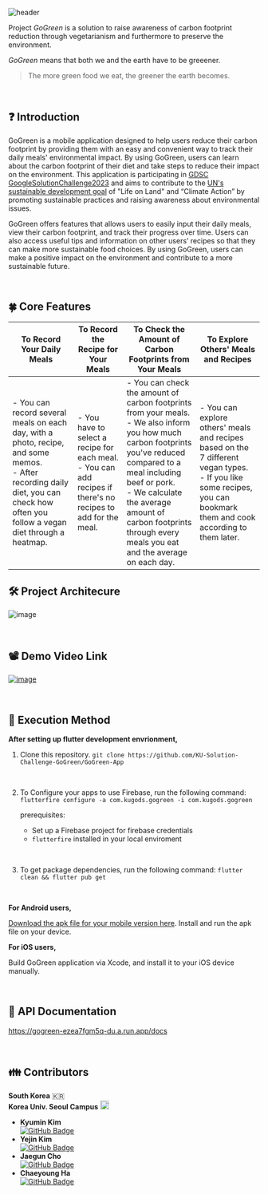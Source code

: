 ![header](https://capsule-render.vercel.app/api?type=waving&height=300&color=21825C&section=header&text=GoGreen&fontSize=60&fontAlign=20&fontAlignY=60)

Project _GoGreen_ is a solution to raise awareness of carbon footprint reduction through vegetarianism and furthermore to preserve the environment.

_GoGreen_ means that both we and the earth have to be greeener.

> The more green food we eat, the greener the earth becomes.

<br/>

## ❓ Introduction

GoGreen is a mobile application designed to help users reduce their carbon footprint by providing them with an easy and convenient way to track their daily meals' environmental impact. By using GoGreen, users can learn about the carbon footprint of their diet and take steps to reduce their impact on the environment. This application is participating in [GDSC GoogleSolutionChallenge2023](https://developers.google.com/community/gdsc-solution-challenge) and aims to contribute to the [UN's sustainable development goal](https://developers.google.com/community/gdsc-solution-challenge/UN-goals) of "Life on Land" and “Climate Action” by promoting sustainable practices and raising awareness about environmental issues.

GoGreen offers features that allows users to easily input their daily meals, view their carbon footprint, and track their progress over time. Users can also access useful tips and information on other users’ recipes so that they can make more sustainable food choices. By using GoGreen, users can make a positive impact on the environment and contribute to a more sustainable future.

<br/>

## 🍀 Core Features

| To Record Your Daily Meals                                                                                                                                                                     | To Record the Recipe for Your Meals                                                                                       | To Check the Amount of Carbon Footprints from Your Meals                                                                                                                                                                                                                                               | To Explore Others' Meals and Recipes                                                                                                                                              |
| ---------------------------------------------------------------------------------------------------------------------------------------------------------------------------------------------- | ------------------------------------------------------------------------------------------------------------------------- | ------------------------------------------------------------------------------------------------------------------------------------------------------------------------------------------------------------------------------------------------------------------------------------------------------ | --------------------------------------------------------------------------------------------------------------------------------------------------------------------------------- |
| - You can record several meals on each day, with a photo, recipe, and some memos. <br/> - After recording daily diet, you can check how often you follow a vegan diet through a heatmap. <br/> | - You have to select a recipe for each meal. <br/> - You can add recipes if there's no recipes to add for the meal. <br/> | - You can check the amount of carbon footprints from your meals. <br/> - We also inform you how much carbon footprints you've reduced compared to a meal including beef or pork. <br/> - We calculate the average amount of carbon footprints through every meals you eat and the average on each day. | - You can explore others' meals and recipes based on the 7 different vegan types. <br/> - If you like some recipes, you can bookmark them and cook according to them later. <br/> |

## 🛠 Project Architecure

![image](https://user-images.githubusercontent.com/81142151/228294839-0dc0e9be-e320-4714-8c4d-d45cdc5386cd.png)

   <br/>

## 📽 Demo Video Link

[![image](https://user-images.githubusercontent.com/81142151/229040590-ca0a6be7-307b-4286-aa6f-1d218cb1c748.png)](https://youtu.be/7R4fGtSjgHs)

 <br/>

## 📲 Execution Method

**After setting up flutter development envrionment,**

1. Clone this repository.
   `git clone https://github.com/KU-Solution-Challenge-GoGreen/GoGreen-App`

 <br/>

2. To Configure your apps to use Firebase, run the following command:
   `flutterfire configure -a com.kugods.gogreen -i com.kugods.gogreen`

   prerequisites:

   - Set up a Firebase project for firebase credentials
   - `flutterfire` installed in your local enviroment

 <br/>

3. To get package dependencies, run the following command:
   `flutter clean && flutter pub get`

 <br/>

**For Android users,**

[Download the apk file for your mobile version here](https://drive.google.com/drive/folders/16IPJl3b8mO0xkEJhC0sdv86LCqrSM_fg?usp=share_link). Install and run the apk file on your device.
<br/>

**For iOS users,**

Build GoGreen application via Xcode, and install it to your iOS device manually.

<br/>

## 📲 API Documentation

https://gogreen-ezea7fgm5q-du.a.run.app/docs

<br/>

## 👪 Contributors

**South Korea** 🇰🇷  
**Korea Univ. Seoul Campus** <img src="https://upload.wikimedia.org/wikipedia/ko/thumb/3/34/%EA%B3%A0%EB%A0%A4%EB%8C%80%ED%95%99%EA%B5%90_%EB%A1%9C%EA%B3%A0.svg/400px-%EA%B3%A0%EB%A0%A4%EB%8C%80%ED%95%99%EA%B5%90_%EB%A1%9C%EA%B3%A0.svg.png?20201002132654" width="18" />

- **Kyumin Kim**  
  [![GitHub Badge](https://img.shields.io/badge/GitHub-181717?&logo=GitHub&logoColor=white&style=for-the-badge&link=https://github.com/KY00KIM)](https://github.com/KY00KIM)
- **Yejin Kim**  
  [![GitHub Badge](https://img.shields.io/badge/GitHub-181717?&logo=GitHub&logoColor=white&style=for-the-badge&link=https://github.com/narongkim)](https://github.com/narongkim)
- **Jaegun Cho**  
  [![GitHub Badge](https://img.shields.io/badge/GitHub-181717?&logo=GitHub&logoColor=white&style=for-the-badge&link=https://github.com/worjs)](https://github.com/worjs)
- **Chaeyoung Ha**  
  [![GitHub Badge](https://img.shields.io/badge/GitHub-181717?&logo=GitHub&logoColor=white&style=for-the-badge&link=https://github.com/ChaeyoungHa)](https://github.com/ChaeyoungHa)
